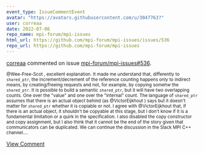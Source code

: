 ```yaml
---
event_type: IssueCommentEvent
avatar: "https://avatars.githubusercontent.com/u/3047763?"
user: correaa
date: 2022-07-06
repo_name: mpi-forum/mpi-issues
html_url: https://github.com/mpi-forum/mpi-issues/issues/536
repo_url: https://github.com/mpi-forum/mpi-issues
---
```


<a href='https://github.com/correaa' target='_blank'>correaa</a> commented on issue <a href='https://github.com/mpi-forum/mpi-issues/issues/536' target='_blank'>mpi-forum/mpi-issues#536</a>.

<small>@Wee-Free-Scot , excellent explanation. It made me understand that, differently to `shared_ptr`, the increment/decrement of the reference counting happens only to indirect means, by creating/freeing requests and not, for example, by copying somehw the `shared_ptr`. It is possible to build a semantic `shared_ptr`, but it will have two overlapping counts. One over the "value" and one over the "internal" count. The language of `shared_ptr` assumes that there is an actual object behind (as @VictorEijkhout ) says but it doesn't matter for `shared_ptr` whether it is copiable or not.  I agree with @VictorEijkhout that, if there is an actual object, it shouldn't be copyable at this stage, but I don't know if it is a fundamental limitation or a quirk in the specification. I also disabled the copy constructor and copy assignment, but I also think that it cannot be the end of the story given that communicators can be duplicated. We can continue the discussion in the Slack MPI C++ channel....</small>

<a href='https://github.com/mpi-forum/mpi-issues/issues/536' target='_blank'>View Comment</a>
